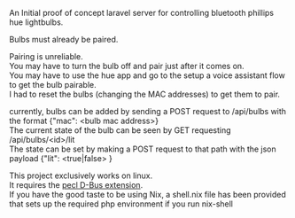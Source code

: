 An Initial proof of concept  laravel server for controlling bluetooth phillips hue lightbulbs.

Bulbs must already be paired.

Pairing is unreliable.\
You may have to turn the bulb off and pair just after it comes on.\
You may have to use the hue app and go to the setup a voice assistant flow to get the bulb pairable.\
I had to reset the bulbs (changing the MAC addresses) to get them to pair.


currently, bulbs can be added by sending a POST request to /api/bulbs with the format {"mac": \<bulb mac address\>}\
The current state of the bulb can be seen by GET requesting /api/bulbs/\<id\>/lit\
The state can be set by making a POST request to that path with the json payload {"lit": \<true|false\> }


This project exclusively works on linux.\
It requires the [pecl D-Bus extension](https://github.com/derickr/pecl-dbus). \
If you have the good taste to be using Nix, a shell.nix file has been provided that sets up the required php environment if you run nix-shell
